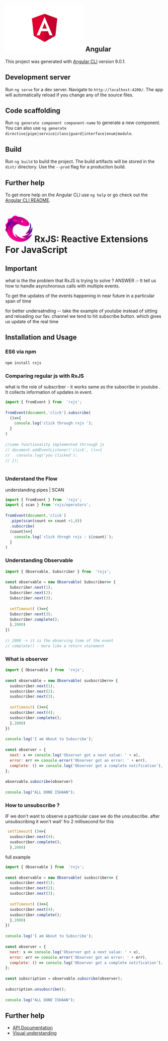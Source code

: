 ## <img src="./ng.png" alt="Anular Logo" width="250" height="150"> Angular 

This project was generated with [Angular CLI](https://github.com/angular/angular-cli) version 9.0.1.

## Development server

Run `ng serve` for a dev server. Navigate to `http://localhost:4200/`. The app will automatically reload if you change any of the source files.

## Code scaffolding

Run `ng generate component component-name` to generate a new component. You can also use `ng generate directive|pipe|service|class|guard|interface|enum|module`.

## Build

Run `ng build` to build the project. The build artifacts will be stored in the `dist/` directory. Use the `--prod` flag for a production build.


## Further help

To get more help on the Angular CLI use `ng help` or go check out the [Angular CLI README](https://github.com/angular/angular-cli/blob/master/README.md).

# <img src="./Rx_Logo_S.png" alt="RxJS Logo" width="86" height="86"> RxJS: Reactive Extensions For JavaScript
 
## Important
what is the the problem that RxJS is trying to solve ? 
ANSWER :- It tell us how to handle asynchronous calls with multiple events.

To get the updates of the events happening in near future in a particular span of time 

for better undersatnding  -- take the example of youtube instead of sitting and reloading our fav. channel we tend to hit subscribe button. which gives us update of the real time 
 
## Installation and Usage

### ES6 via npm

```sh
npm install rxjs
```
### Comparing regular js with RxJS

what is the role of subscriber - it works same as the subscribe in youtube . It collects information of updates in event.

```js
import { fromEvent } from  'rxjs';

fromEvent(document,'click').subscribe(
  ()=>{
    console.log('click through rxjs ');
  }
)

//same functionality implemented thrrough js
// document.addEventListener('click', ()=>{
//   console.log('you clicked');
// });
  
```

### Understand the Flow

understanding pipes | SCAN 
```js
import { fromEvent } from  'rxjs';
import { scan } from 'rxjs/operators';

fromEvent(document,'click')
  .pipe(scan(count => count +1,0))
  .subscribe(
  (count)=>{
    console.log(`click throgh rxjs : ${count}`);
  }
)
```

### Understanding Observable 
```js
import { Observable, Subscriber } from  'rxjs';
 
const observable = new Observable( Subscriber=> {
  Subscriber.next(1);
  Subscriber.next(2);
  Subscriber.next(3);

  setTimeout( ()=>{
  Subscriber.next(3);
  Subscriber.complete();  
  },2000)
})

// 2000 -> it is the observing time of the event
// complete() - more like a return statement

```

### What is observer
```js
import { Observable } from  'rxjs';
 
const observable = new Observable( susbscriber=> {
  susbscriber.next(1);
  susbscriber.next(2);
  susbscriber.next(3);

  setTimeout( ()=>{
  susbscriber.next(4);
  susbscriber.complete();  
  },2000)
})

console.log('I am About to Subscribe');

const observer = {
  next: x => console.log('Observer got a next value: ' + x),
  error: err => console.error('Observer got an error: ' + err),
  complete: () => console.log('Observer got a complete notification'),
};

observable.subscribe(observer)

console.log("ALL DONE ISHAAN");

```
### How to unsubscribe  ?
IF we don't want to observe a particular case we do the unsubscribe.
 after unsubscribing it won't wait' fro 2 millisecond for this
```js
 setTimeout( ()=>{
  susbscriber.next(4);
  susbscriber.complete();  
  },2000)
```
full example 
```js
import { Observable } from  'rxjs';
 
const observable = new Observable( susbscriber=> {
  susbscriber.next(1);
  susbscriber.next(2);
  susbscriber.next(3);

  setTimeout( ()=>{
  susbscriber.next(4);
  susbscriber.complete();  
  },2000)
})

console.log('I am About to Subscribe');

const observer = {
  next: x => console.log('Observer got a next value: ' + x),
  error: err => console.error('Observer got an error: ' + err),
  complete: () => console.log('Observer got a complete notification'),
};

const subscription = observable.subscribe(observer);

subscription.unsubscribe();

console.log("ALL DONE ISHAAN");

```


## Further help

- [API Documentation](https://rxjs.dev/)
- [Visual understanding](https://rxviz.com/) 

